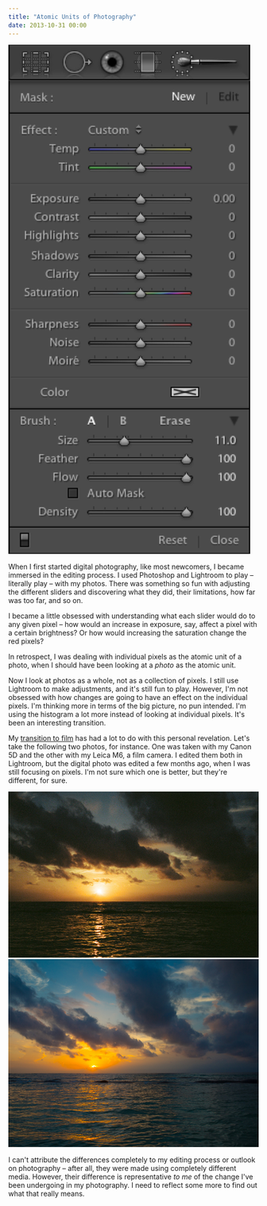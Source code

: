 ```yaml
---
title: "Atomic Units of Photography"
date: 2013-10-31 00:00
---
```


 ![](/img/import/blog/atomic-units-of-photography/3303F8015D3E4D4C8231B8AA3DE437B5.jpg)

When I first started digital photography, like most newcomers, I became immersed in the editing process. I used Photoshop and Lightroom to play – literally play – with my photos. There was something so fun with adjusting the different sliders and discovering what they did, their limitations, how far was too far, and so on.

I became a little obsessed with understanding what each slider would do to any given pixel – how would an increase in exposure, say, affect a pixel with a certain brightness? Or how would increasing the saturation change the red pixels?

In retrospect, I was dealing with individual pixels as the atomic unit of a photo, when I should have been looking at a _photo_ as the atomic unit.

Now I look at photos as a whole, not as a collection of pixels. I still use Lightroom to make adjustments, and it's still fun to play. However, I'm not obsessed with how changes are going to have an effect on the individual pixels. I'm thinking more in terms of the big picture, no pun intended. I'm using the histogram a lot more instead of looking at individual pixels. It's been an interesting transition.

My [transition to film](/blog/film) has had a lot to do with this personal revelation. Let's take the following two photos, for instance. One was taken with my Canon 5D and the other with my Leica M6, a film camera. I edited them both in Lightroom, but the digital photo was edited a few months ago, when I was still focusing on pixels. I'm not sure which one is better, but they're different, for sure.

 ![](/img/import/blog/atomic-units-of-photography/19598DFEE827464EBDA40E3FEDCEDAA7.jpg) ![](/img/import/blog/atomic-units-of-photography/3E0FC331D383463E98D4446017DD608B.jpg)

I can't attribute the differences completely to my editing process or outlook on photography – after all, they were made using completely different media. However, their difference is representative _to me_ of the change I've been undergoing in my photography. I need to reflect some more to find out what that really means.

<!-- more -->
